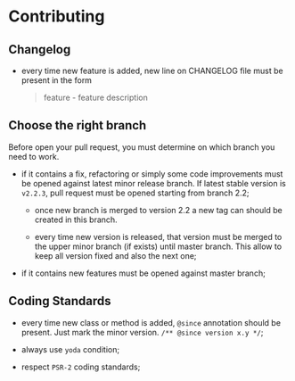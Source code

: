 Contributing
============

Changelog
---------

 * every time new feature is added, new line on CHANGELOG file must be present
   in the form

   > feature - feature description
   

Choose the right branch
-----------------------

Before open your pull request, you must determine on which branch you need to
work.

 * if it contains a fix, refactoring or simply some code improvements must be
   opened against latest minor release branch. If latest stable version is
   `v2.2.3`, pull request must be opened starting from branch 2.2;
     
   * once new branch is merged to version 2.2 a new tag can should be created
     in this branch.

   * every time new version is released, that version must be merged to the
     upper minor branch (if exists) until master branch. This allow to keep all
     version fixed and also the next one;

 * if it contains new features must be opened against master branch;


Coding Standards
----------------

 * every time new class or method is added, `@since` annotation should be
   present. Just mark the minor version. `/** @since version x.y */`;

 * always use `yoda` condition;

 * respect `PSR-2` coding standards;
